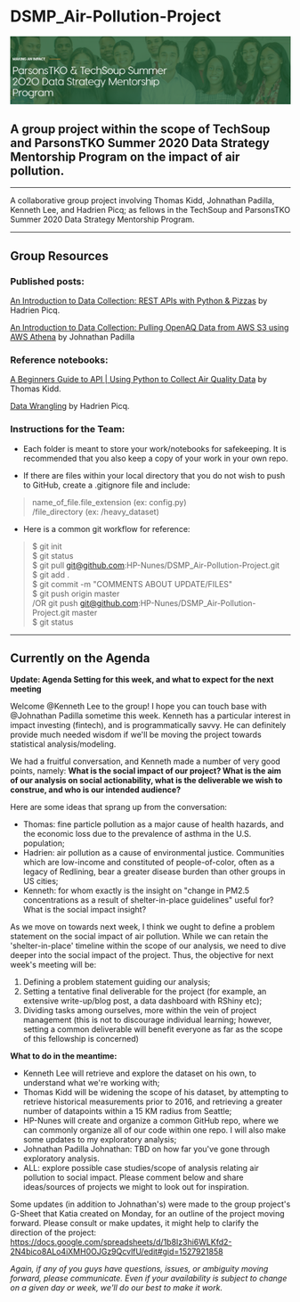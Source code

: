# DSMP_Air-Pollution-Project

![alt text](readMe_assets/img/dsmpBanner.png "Banner")
## A group project within the scope of TechSoup and ParsonsTKO Summer 2020 Data Strategy Mentorship Program on the impact of air pollution.
***
A collaborative group project involving Thomas Kidd, Johnathan Padilla, Kenneth Lee, and Hadrien Picq; as fellows in the TechSoup and ParsonsTKO Summer 2020 Data Strategy Mentorship Program.
***
## Group Resources
### Published posts:
[An Introduction to Data Collection: REST APIs with Python & Pizzas](https://medium.com/@geocuriosity/an-introduction-to-data-collection-rest-apis-with-python-pizzas-7b682cef676c) by Hadrien Picq.

[An Introduction to Data Collection: Pulling OpenAQ Data from AWS S3 using AWS Athena](https://medium.com/@johnathan.d.padilla/an-introduction-to-data-collection-pulling-openaq-data-from-s3-using-aws-athena-26863b97c5cb) by Johnathan Padilla

### Reference notebooks:

[A Beginners Guide to API | Using Python to Collect Air Quality Data](https://nbviewer.jupyter.org/github/Kidd-Thomas/Air-Quality-Comparison/blob/master/AQS%20API%20GUIDE.ipynb?flush_cache=True) by Thomas Kidd.

[Data Wrangling](https://nbviewer.jupyter.org/github/HP-Nunes/dataStrategyMentorship_airQAproj/blob/master/data_Wrangling.ipynb) by Hadrien Picq.

### Instructions for the Team:

* Each folder is meant to store your work/notebooks for safekeeping. It is recommended that you also keep a copy of your work in your own repo.

* If there are files within your local directory that you do not wish to push to GitHub, create a .gitignore file and include:

> name_of_file.file_extension (ex: config.py) <br>
> /file_directory (ex: /heavy_dataset)

* Here is a common git workflow for reference:

> $ git init <br>
> $ git status <br>
> $ git pull git@github.com:HP-Nunes/DSMP_Air-Pollution-Project.git <br>
> $ git add .  <br> 
> $ git commit -m "COMMENTS ABOUT UPDATE/FILES" <br>
>  $ git push origin master <br>
>  /OR git push git@github.com:HP-Nunes/DSMP_Air-Pollution-Project.git master <br>
>  $ git status
***
## Currently on the Agenda

<b>Update: Agenda Setting for this week, and what to expect for the next meeting</b>

Welcome @Kenneth Lee to the group! I hope you can touch base with @Johnathan Padilla sometime this week. Kenneth has a particular interest in impact investing (fintech), and is programmatically savvy. He can definitely provide much needed wisdom if we'll be moving the project towards statistical analysis/modeling.

We had a fruitful conversation, and Kenneth made a number of very good points, namely: <b>What is the social impact of our project? What is the aim of our analysis on social actionability, what is the deliverable we wish to construe, and who is our intended audience?</b>

Here are some ideas that sprang up from the conversation:

* Thomas: fine particle pollution as a major cause of health hazards, and the economic loss due to the prevalence of asthma in the U.S. population;
* Hadrien: air pollution as a cause of environmental justice. Communities which are low-income and constituted of people-of-color, often as a legacy of Redlining, bear a greater disease burden than other groups in US cities;
* Kenneth: for whom exactly is the insight on "change in PM2.5 concentrations as a result of shelter-in-place guidelines" useful for? What is the social impact insight?

As we move on towards next week, I think we ought to define a problem statement on the social impact of air pollution. While we can retain the 'shelter-in-place' timeline within the scope of our analysis, we need to dive deeper into the social impact of the project. Thus, the objective for next week's meeting will be:

1. Defining a problem statement guiding our analysis;
2. Setting a tentative final deliverable for the project (for example, an extensive write-up/blog post, a data dashboard with RShiny etc);
3. Dividing tasks among ourselves, more within the vein of project management (this is not to discourage individual learning; however, setting a common deliverable will benefit everyone as far as the scope of this fellowship is concerned)

<b>What to do in the meantime:</b>

* Kenneth Lee will retrieve and explore the dataset on his own, to understand what we're working with;
* Thomas Kidd will be widening the scope of his dataset, by attempting to retrieve historical measurements prior to 2016, and retrieving a greater number of datapoints within a 15 KM radius from Seattle;
* HP-Nunes will create and organize a common GitHub repo, where we can commonly organize all of our code within one repo. I will also make some updates to my exploratory analysis;
* Johnathan Padilla Johnathan: TBD on how far you've gone through exploratory analysis.
* ALL: explore possible case studies/scope of analysis relating air pollution to social impact. Please comment below and share ideas/sources of projects we might to look out for inspiration.

Some updates (in addition to Johnathan's) were made to the group project's G-Sheet that Katia created on Monday, for an outline of the project moving forward. Please consult or make updates, it might help to clarify the direction of the project: https://docs.google.com/spreadsheets/d/1b8Iz3hi6WLKfd2-2N4bico8ALo4iXMH0OJGz9QcvlfU/edit#gid=1527921858

<em>Again, if any of you guys have questions, issues, or ambiguity moving forward, please communicate. Even if your availability is subject to change on a given day or week, we'll do our best to make it work.</em>
